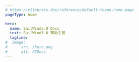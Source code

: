 ```yaml
---
# https://vitepress.dev/reference/default-theme-home-page
pageType: home

hero:
  name: SailWind3.0 Docs
  text: SailWind3.0 帮助手册
  tagline: 
#  image:
#      src: /hero.png
#      alt: PZDocs
---
```

